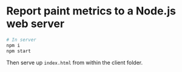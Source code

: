 
# Report paint metrics to a Node.js web server

```sh
# In server
npm i
npm start
```

Then serve up `index.html` from within the client folder.